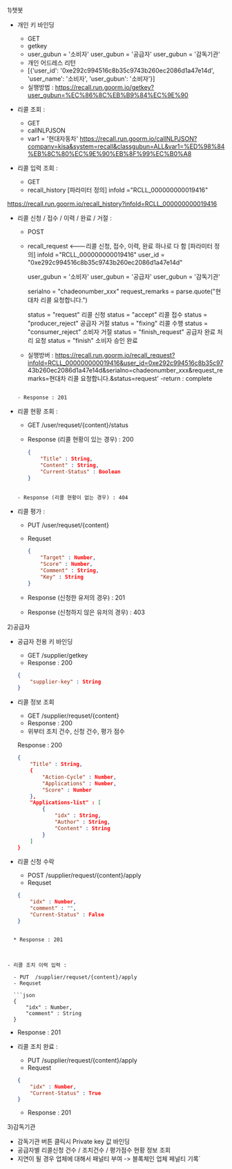1)챗봇

- 개인 키 바인딩

  - GET 
  - getkey
  - user_gubun = '소비자'
    user_gubun = '공급자'
    user_gubun = '감독기관'
  - 개인 어드레스 리턴
  - [{'user_id': '0xe292c994516c8b35c9743b260ec2086d1a47e14d', 'user_name': '소비자', 'user_gubun': '소비자'}]
  - 실행방법 : https://recall.run.goorm.io/getkey?user_gubun=%EC%86%8C%EB%B9%84%EC%9E%90
    

- 리콜 조회 : 

  - GET
  - callNLPJSON
  - var1 = '현대자동차'
https://recall.run.goorm.io/callNLPJSON?company=kisa&system=recall&classgubun=ALL&var1=%ED%98%84%EB%8C%80%EC%9E%90%EB%8F%99%EC%B0%A8


- 리콜 입력 조회 : 

  - GET
  - recall_history
 [파라미터 정의]
    infoId ="RCLL_000000000019416"
    
https://recall.run.goorm.io/recall_history?infoId=RCLL_000000000019416

- 리콜 신청 / 접수 / 이력 / 완료 / 거절 : 

  - POST
  - recall_request <---리콜 신청, 접수, 이력, 완료 하나로 다 함
    [파라미터 정의]
    infoId ="RCLL_000000000019416"
    user_id = "0xe292c994516c8b35c9743b260ec2086d1a47e14d"
    
    user_gubun = '소비자'
    user_gubun = '공급자'
    user_gubun = '감독기관'
    
    serialno = "chadeonumber_xxx"
    request_remarks = parse.quote("현대차 리콜 요청합니다.")
    
    status = "request" 리콜 신청
    status = "accept" 리콜 접수
    status = "producer_reject" 공급자 거절
    status = "fixing" 리콜 수행
    status = "consumer_reject" 소비자 거절
    status = "finish_request" 공급자 완료 처리 요청
    status = "finish" 소비자 승인 완료
    
   - 실행방버 : https://recall.run.goorm.io/recall_request?infoId=RCLL_000000000019416&user_id=0xe292c994516c8b35c97
43b260ec2086d1a47e14d&serialno=chadeonumber_xxx&request_remarks=현대차 리콜 요청합니다.&status=request'
   -return : complete
  ```
  
  - Response : 201
  ```



- 리콜 현황 조회 : 

  - GET /user/requset/{content}/status

  - Response (리콜 현황이 있는 경우) : 200

    ```json
    {
        "Title" : String,
        "Content" : String,
        "Current-Status" : Boolean
    }
    ```
  ```
  
  - Response (리콜 현황이 없는 경우) : 404
  ```



- 리콜 평가 :

  - PUT /user/requset/{content}

  - Requset

    ```json
    {
        "Target" : Number,
        "Score" : Number,
        "Comment" : String,
        "Key" : String
    }
    ```
    
  - Response (신청한 유저의 경우) : 201
  
  - Response (신청하지 않은 유저의 경우) : 403



2)공급자

  - 공급자 전용 키 바인딩

      - GET /supplier/getkey
      - Response : 200

    ```json
    {
        "supplier-key" : String
    }
    ```



  - 리콜 정보 조회

      - GET /supplier/requset/{content}
      - Response : 200
      - 위부터 조치 건수, 신청 건수, 평가 점수

    Response : 200

    ```json
    {
        "Title" : String,
        {
        	"Action-Cycle" : Number,
        	"Applications" : Number,
        	"Score" : Number
    	},
    	"Applications-list" : [
            {
                "idx" : String,
                "Author" : String,
                "Content" : String
            }
        ]
    }
    ```

    

- 리콜 신청 수락

  - POST /supplier/request/{content}/apply

  * Requset

  ```json
  {
      "idx" : Number,
      "comment" : "",
      "Current-Status" : False
  }
```
  
  * Response : 201



- 리콜 조치 이력 입력 :

  - PUT  /supplier/requset/{content}/apply
  - Requset

  ```json
  {
      "idx" : Number,
      "comment" : String
  }
  ```

  - Response : 201



- 리콜 조치 완료 :

  - PUT /supplier/request/{content}/apply
  - Request

  ```json
  {
      "idx" : Number,
      "Current-Status" : True
  }
  ```

  - Response : 201



3)감독기관

- 감독기관 버튼 클릭시 Private key 값 바인딩
- 공급자별 리콜신청 건수 / 조치건수 / 평가점수 현황 정보 조회
- 지연이 될 경우 업체에 대해서 패널티 부여 -> 블록체인 업체 페널티 기록`
